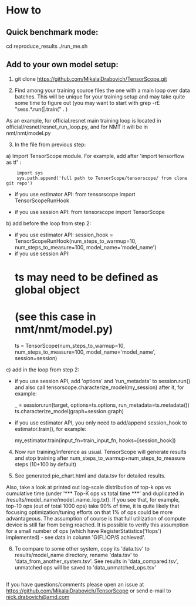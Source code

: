 # How to

## Quick benchmark mode:

cd reproduce_results
./run_me.sh


## Add to your own model setup:

1) git clone https://github.com/MikalaiDrabovich/TensorScope.git

2) Find among your training source files the one with a main loop 
over data batches. This will be unique for your training 
setup and may take quite some time to figure out (you may want to start with 
grep -rE "sess.*\.run\(|\.train\(" . )

As an example, for official.resnet main training loop is located in 
official/resnet/resnet_run_loop.py, and for NMT it will be in nmt/nmt/model.py

3) In the file from previous step:

  a) Import TensorScope module. 
     For example, add after 'import tensorflow as tf' :
          
        import sys
        sys.path.append('full path to TensorScope/tensorscope/ from clone git repo')
      
   - if you use estimator API:
        from tensorscope import TensorScopeRunHook
      
   - if you use session API:
        from tensorscope import TensorScope    

  b) add before the loop from step 2:
   
   - if you use estimator API:
      session_hook = TensorScopeRunHook(num_steps_to_warmup=10,
                                        num_steps_to_measure=100,
                                        model_name='model_name')   
   - if you use session API:
      # ts may need to be defined as global object
      # (see this case in nmt/nmt/model.py)
      ts = TensorScope(num_steps_to_warmup=10,
                       num_steps_to_measure=100,
                       model_name='model_name',
                       session=session)
                         
  c) add in the loop from step 2:
      
   - if you use session API, add 'options' and 'run_metadata' to session.run() and
     also call tensorscope.characterize_model(my_session) after it, for example:
     
      _ = session.run(target,
                      options=ts.options,
                      run_metadata=ts.metadata())  
      ts.characterize_model(graph=session.graph) 
              
   - if you use estimator API, you only need to add/append 
     session_hook to estimator.train(), for example:
        
      my_estimator.train(input_fn=train_input_fn, hooks=[session_hook])


4) Now run training/inference as usual.
TensorScope will generate results and stop training after 
num_steps_to_warmup+num_steps_to_measure steps (10+100 by default)

5) See generated pie_chart.html and data.tsv for detailed results.

Also, take a look at printed out log-scale distribution of top-k ops vs 
cumulative time (under '*** Top-K ops vs total time ***' and duplicated 
in /results/model_name/model_name_log.txt). If you see that, for example, 
top-10 ops (out of total 1000 ops) take 90% of time, it is quite likely that 
focusing optimization/tuning efforts on that 1% of ops could be more 
advantageous. The assumption of course is that full utilization of 
compute device is still far from being reached. 
It is possible to verify this assumption for a small number of ops 
(which have RegisterStatistics('flops') implemented) - see data 
in column 'G(FL)OP/S achieved'.

6) To compare to some other system, copy its 'data.tsv' to 
results/model_name directory, rename 'data.tsv' to 'data_from_another_system.tsv'.
See results in 'data_compared.tsv', unmatched ops will be saved
to 'data_unmatched_ops.tsv'

## 

If you have questions/comments please open an issue at 
https://github.com/MikalaiDrabovich/TensorScope or send e-mail to nick.drabovich@amd.com 


